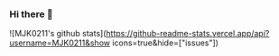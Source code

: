 ### Hi there 👋

![MJK0211's github stats](https://github-readme-stats.vercel.app/api?username=MJK0211&show icons=true&hide=["issues"])
